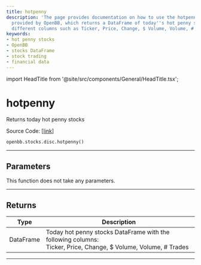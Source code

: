 ```yaml
---
title: hotpenny
description: 'The page provides documentation on how to use the hotpenny function
  provided by OpenBB, which returns a DataFrame of today''s hot penny stocks with
  different columns such as Ticker, Price, Change, $ Volume, Volume, # Trades.'
keywords:
- hot penny stocks
- OpenBB
- stocks DataFrame
- stock trading
- financial data
---
```


import HeadTitle from '@site/src/components/General/HeadTitle.tsx';

<HeadTitle title="hotpenny - Disc - Stocks - Reference | OpenBB SDK Docs" />

# hotpenny

Returns today hot penny stocks

Source Code: [[link](https://github.com/OpenBB-finance/OpenBBTerminal/tree/main/openbb_terminal/stocks/discovery/shortinterest_model.py#L38)]

```python
openbb.stocks.disc.hotpenny()
```

---

## Parameters

This function does not take any parameters.

---

## Returns

| Type | Description |
| ---- | ----------- |
| DataFrame | Today hot penny stocks DataFrame with the following columns:<br/>Ticker, Price, Change, $ Volume, Volume, # Trades |
---
